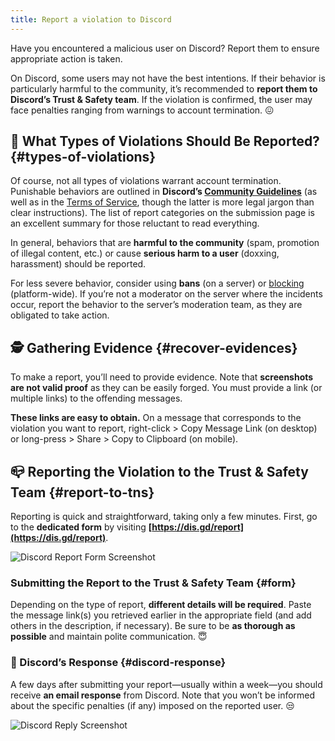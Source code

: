 ```yaml
---
title: Report a violation to Discord
---
```


Have you encountered a malicious user on Discord? Report them to ensure appropriate action is taken.

On Discord, some users may not have the best intentions. If their behavior is particularly harmful to the community, it’s recommended to **report them to Discord’s Trust & Safety team**. If the violation is confirmed, the user may face penalties ranging from warnings to account termination. 😖  

## 🧐 What Types of Violations Should Be Reported? {#types-of-violations}

Of course, not all types of violations warrant account termination. Punishable behaviors are outlined in **Discord’s [Community Guidelines](https://discord.com/guidelines)** (as well as in the [Terms of Service](https://discord.com/terms), though the latter is more legal jargon than clear instructions). The list of report categories on the submission page is an excellent summary for those reluctant to read everything.

In general, behaviors that are **harmful to the community** (spam, promotion of illegal content, etc.) or cause **serious harm to a user** (doxxing, harassment) should be reported.

For less severe behavior, consider using **bans** (on a server) or [blocking](https://support.discord.com/hc/en-us/articles/217916488-Blocking-Privacy-Settings) (platform-wide). If you’re not a moderator on the server where the incidents occur, report the behavior to the server’s moderation team, as they are obligated to take action.

## 🕵️ Gathering Evidence {#recover-evidences}

To make a report, you’ll need to provide evidence. Note that **screenshots are not valid proof** as they can be easily forged. You must provide a link (or multiple links) to the offending messages.

**These links are easy to obtain.** On a message that corresponds to the violation you want to report, right-click > Copy Message Link (on desktop) or long-press > Share > Copy to Clipboard (on mobile).

## 📪 Reporting the Violation to the Trust & Safety Team {#report-to-tns}

Reporting is quick and straightforward, taking only a few minutes. First, go to the **dedicated form** by visiting **[https://dis.gd/report](https://dis.gd/report)**.

![Discord Report Form Screenshot](../assets/discord-report.png)

### Submitting the Report to the Trust & Safety Team {#form}

Depending on the type of report, **different details will be required**. Paste the message link(s) you retrieved earlier in the appropriate field (and add others in the description, if necessary). Be sure to be **as thorough as possible** and maintain polite communication. 😇  

### 📨 Discord’s Response {#discord-response}

A few days after submitting your report—usually within a week—you should receive **an email response** from Discord. Note that you won’t be informed about the specific penalties (if any) imposed on the reported user. 😒  

![Discord Reply Screenshot](../assets/discord-reply.png)